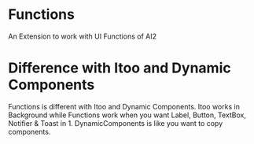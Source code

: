 # Functions
An Extension to work with UI Functions of AI2

# Difference with Itoo and Dynamic Components
Functions is different with Itoo and Dynamic Components. 
Itoo works in Background while Functions work when you want Label, Button, TextBox, Notifier & Toast in 1.
DynamicComponents is like you want to copy components.
